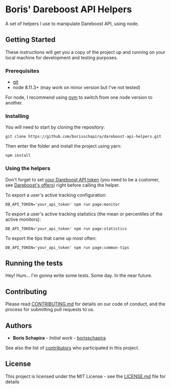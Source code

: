 # Boris' Dareboost API Helpers

A set of helpers I use to manipulate Dareboost API, using node.

## Getting Started

These instructions will get you a copy of the project up and running on your local machine for development and testing purposes.

### Prerequisites

* [git](https://git-scm.com/)
* node 8.11.3+ (may work on minor version but I've not tested)

For node, I recommend using [nvm](https://github.com/creationix/nvm) to switch from one node version to another.

### Installing

You will need to start by cloning the repository:

```
git clone https://github.com/borisschapira/dareboost-api-helpers.git
```

Then enter the folder and install the project using yarn:

```
npm install
```

### Using the helpers

Don't forget to set [your Dareboost API token](https://www.dareboost.com/en/profile/api) (you need to be a customer, see [Dareboost's offers](https://www.dareboost.com/en/offers#gppufs)) right before calling the helper.

To export a user's active tracking configuration:

```
DB_API_TOKEN='your_api_token' npm run page:monitor
```

To export a user's active tracking statistics (the mean or percentiles of the active monitors):

```
DB_API_TOKEN='your_api_token' npm run page:statistics
```

To export the tips that came up most often:

```
DB_API_TOKEN='your_api_token' npm run page:common-tips
```


## Running the tests

Hey! Hum… I'm gonna write some tests. Some day. In the near future.

## Contributing

Please read [CONTRIBUTING.md](CONTRIBUTING.md) for details on our code of conduct, and the process for submitting pull requests to us.

## Authors

* **Boris Schapira** - *Initial work* - [borisschapira](https://github.com/borisschapira)

See also the list of [contributors](https://github.com/borisschapira/dareboost-api-helpers/contributors) who participated in this project.

## License

This project is licensed under the MIT License - see the [LICENSE.md](LICENSE.md) file for details
